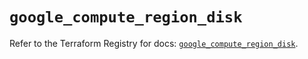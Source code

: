 # `google_compute_region_disk`

Refer to the Terraform Registry for docs: [`google_compute_region_disk`](https://registry.terraform.io/providers/hashicorp/google/5.17.0/docs/resources/compute_region_disk).
